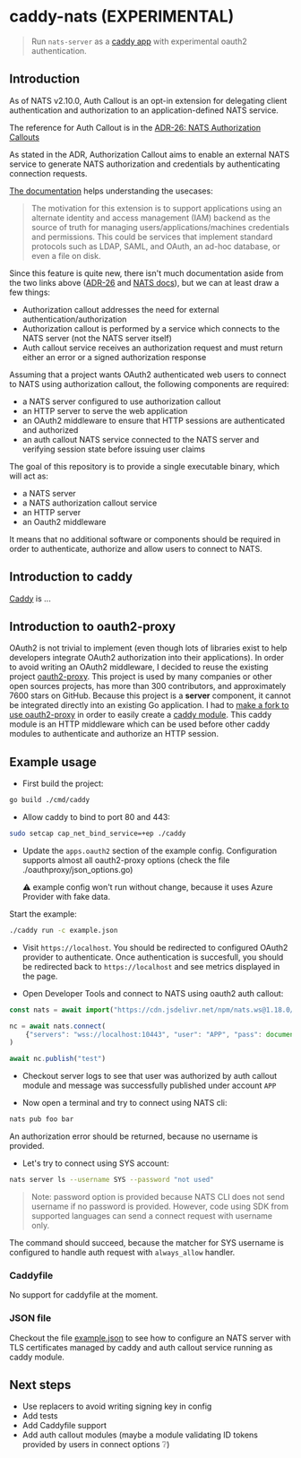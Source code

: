 # caddy-nats (EXPERIMENTAL)

> Run `nats-server` as a [caddy app](https://caddyserver.com/docs/extending-caddy#app-modules) with experimental oauth2 authentication.

## Introduction

As of NATS v2.10.0, Auth Callout is an opt-in extension for delegating client authentication and authorization to an application-defined NATS service.

The reference for Auth Callout is in the [ADR-26: NATS Authorization Callouts](https://github.com/nats-io/nats-architecture-and-design/blob/main/adr/ADR-26.md)

As stated in the ADR, Authorization Callout aims to enable an external NATS service to generate NATS authorization and credentials by authenticating connection requests.

[The documentation](https://docs.nats.io/running-a-nats-service/configuration/securing_nats/auth_callout) helps understanding the usecases:

> The motivation for this extension is to support applications using an alternate identity and access management (IAM) backend as the source of truth for managing users/applications/machines credentials and permissions. This could be services that implement standard protocols such as LDAP, SAML, and OAuth, an ad-hoc database, or even a file on disk.

Since this feature is quite new, there isn't much documentation aside from the two links above ([ADR-26](https://github.com/nats-io/nats-architecture-and-design/blob/main/adr/ADR-26.md) and [NATS docs](https://github.com/nats-io/nats-architecture-and-design/blob/main/adr/ADR-26.md)), but we can at least draw a few things:

- Authorization callout addresses the need for external authentication/authorization
- Authorization callout is performed by a service which connects to the NATS server (not the NATS server itself)
- Auth callout service receives an authorization request and must return either an error or a signed authorization response

Assuming that a project wants OAuth2 authenticated web users to connect to NATS using authorization callout, the following components are required:

- a NATS server configured to use authorization callout
- an HTTP server to serve the web application
- an OAuth2 middleware to ensure that HTTP sessions are authenticated and authorized
- an auth callout NATS service connected to the NATS server and verifying session state before issuing user claims

The goal of this repository is to provide a single executable binary, which will act as:
- a NATS server
- a NATS authorization callout service 
- an HTTP server
- an Oauth2 middleware

It means that no additional software or components should be required in order to authenticate, authorize and allow users to connect to NATS.

## Introduction to caddy

[Caddy](https://caddyserver.com/) is ...

## Introduction to oauth2-proxy

OAuth2 is not trivial to implement (even though lots of libraries exist to help developers integrate OAuth2 authorization into their applications). In order to avoid writing an OAuth2 middleware, I decided to reuse the existing project [oauth2-proxy](https://github.com/oauth2-proxy/oauth2-proxy). This project is used by many companies or other open sources projects, has more than 300 contributors, and approximately 7600 stars on GitHub. Because this project is a **server** component, it cannot be integrated directly into an existing Go application. I had to [make a fork to use oauth2-proxy](https://github.com/oauth2-proxy/oauth2-proxy/compare/master...charbonnierg:oauth2-proxy:library_usage) in order to easily create a [caddy module](https://github.com/charbonnierg/beyond/blob/rewrite/oauthproxy/app.go). This caddy module is an HTTP middleware which can be used before other caddy modules to authenticate and authorize an HTTP session.

## Example usage

- First build the project:

```bash
go build ./cmd/caddy
```

- Allow caddy to bind to port 80 and 443:

```bash
sudo setcap cap_net_bind_service=+ep ./caddy
```

- Update the  `apps.oauth2` section of the example config. Configuration supports almost all oauth2-proxy options (check the file ./oauthproxy/json_options.go)

  ⚠ example config won't run without change, because it uses Azure Provider with fake data.

Start the example:

```bash
./caddy run -c example.json
```

- Visit `https://localhost`. You should be redirected to configured OAuth2 provider to authenticate. Once authentication is succesfull, you should be redirected back to `https://localhost` and see metrics displayed in the page.

- Open Developer Tools and connect to NATS using oauth2 auth callout:

```javascript
const nats = await import("https://cdn.jsdelivr.net/npm/nats.ws@1.18.0/esm/nats.js")

nc = await nats.connect(
	{"servers": "wss://localhost:10443", "user": "APP", "pass": document.cookie}
)

await nc.publish("test")
```

- Checkout server logs to see that user was authorized by auth callout module and message was successfully published under account `APP`


- Now open a terminal and try to connect using NATS cli:

```bash
nats pub foo bar
```

  An authorization error should be returned, because no username is provided.

- Let's try to connect using SYS account:

```bash
nats server ls --username SYS --password "not used"
```

  > Note: password option is provided because NATS CLI does not send username if no password is provided. However, code using SDK from supported languages can send a connect request with username only.

  The command should succeed, because the matcher for SYS username is configured to handle auth request with `always_allow` handler.

### Caddyfile

No support for caddyfile at the moment.

### JSON file

Checkout the file [example.json](./example.json) to see how to configure an NATS server with TLS certificates managed by caddy and auth callout service running as caddy module.

## Next steps

- Use replacers to avoid writing signing key in config
- Add tests
- Add Caddyfile support
- Add auth callout modules (maybe a module validating ID tokens provided by users in connect options ❔)
